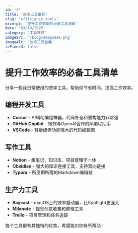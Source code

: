 ```yaml
---
id: '3'
title: '效率工具推荐'
slug: 'efficiency-tools'
excerpt: '提升工作效率的必备工具清单'
date: '03/19/2025'
category: '工具推荐'
imageSrc: '/blog/deepseek.png'
imageAlt: '效率工具合集'
isPinned: false
---
```


# 提升工作效率的必备工具清单

分享一些我日常使用的效率工具，帮助你节省时间，提高工作效率。

## 编程开发工具

- **Cursor** - AI辅助编程神器，代码补全和重构能力非常强
- **GitHub Copilot** - 微软与OpenAI合作的AI编程助手
- **VSCode** - 轻量级但功能强大的代码编辑器

## 写作工具

- **Notion** - 集笔记、知识库、项目管理于一体
- **Obsidian** - 强大的知识连接工具，支持双向链接
- **Typora** - 所见即所得的Markdown编辑器

## 生产力工具

- **Raycast** - macOS上的效率启动器，比Spotlight更强大
- **Milanote** - 视觉创意收集和整理工具
- **Trello** - 项目管理和任务追踪

每个工具都有其独特的优势，希望能对你有所帮助！

